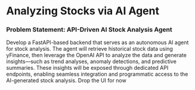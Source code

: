 # Analyzing Stocks via AI Agent

### Problem Statement: API-Driven AI Stock Analysis Agent

Develop a FastAPI-based backend that serves as an autonomous AI agent for stock analysis. The agent will retrieve historical stock data using yFinance, then leverage the OpenAI API to analyze the data and generate insights—such as trend analyses, anomaly detections, and predictive summaries. These insights will be exposed through dedicated API endpoints, enabling seamless integration and programmatic access to the AI-generated stock analysis. Drop the UI for now